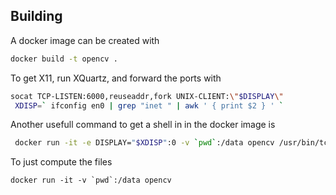 ## Building

A docker image can be created with

```sh
docker build -t opencv .
```

To get X11, run  XQuartz, and forward the ports with 
``` sh
socat TCP-LISTEN:6000,reuseaddr,fork UNIX-CLIENT:\"$DISPLAY\"
 XDISP=` ifconfig en0 | grep "inet " | awk ' { print $2 } ' ` 
```

Another usefull command to get a shell in in the docker image is
```sh
 docker run -it -e DISPLAY="$XDISP":0 -v `pwd`:/data opencv /usr/bin/tcsh 
```

To just compute the files 
```
docker run -it -v `pwd`:/data opencv
```
